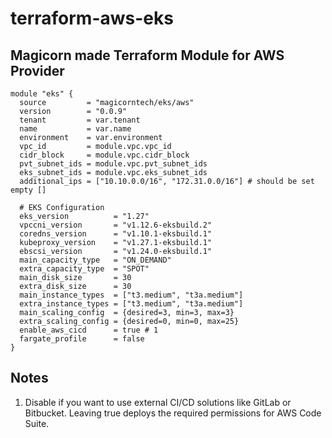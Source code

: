 # terraform-aws-eks

Magicorn made Terraform Module for AWS Provider
--
```
module "eks" {
  source         = "magicorntech/eks/aws"
  version        = "0.0.9"
  tenant         = var.tenant
  name           = var.name
  environment    = var.environment
  vpc_id         = module.vpc.vpc_id
  cidr_block     = module.vpc.cidr_block
  pvt_subnet_ids = module.vpc.pvt_subnet_ids
  eks_subnet_ids = module.vpc.eks_subnet_ids
  additional_ips = ["10.10.0.0/16", "172.31.0.0/16"] # should be set empty []

  # EKS Configuration
  eks_version          = "1.27"
  vpccni_version       = "v1.12.6-eksbuild.2"
  coredns_version      = "v1.10.1-eksbuild.1"
  kubeproxy_version    = "v1.27.1-eksbuild.1"
  ebscsi_version       = "v1.24.0-eksbuild.1"
  main_capacity_type   = "ON_DEMAND"
  extra_capacity_type  = "SPOT"
  main_disk_size       = 30
  extra_disk_size      = 30
  main_instance_types  = ["t3.medium", "t3a.medium"]
  extra_instance_types = ["t3.medium", "t3a.medium"]
  main_scaling_config  = {desired=3, min=3, max=3}
  extra_scaling_config = {desired=0, min=0, max=25}
  enable_aws_cicd      = true # 1
  fargate_profile      = false
}
```

## Notes
1) Disable if you want to use external CI/CD solutions like GitLab or Bitbucket. Leaving true deploys the required permissions for AWS Code Suite.